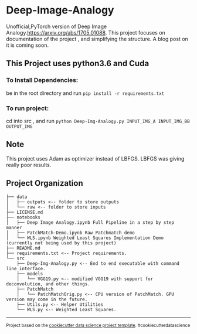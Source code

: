 Deep-Image-Analogy
==============================

Unofficial,PyTorch version of Deep Image Analogy.https://arxiv.org/abs/1705.01088. 
This project focuses on documentation of the project , and simplifying the structure.
A blog post on it is coming soon. 

## This Project uses python3.6 and Cuda

### To Install Dependencies: 
be in the root directory and run `pip install -r requirements.txt` 

### To run project:
cd into src , and run `python Deep-Img-Analogy.py INPUT_IMG_A INPUT_IMG_BB OUTPUT_IMG` 

## Note 
This project uses Adam as optimizer instead of LBFGS. LBFGS was giving really poor results. 

Project Organization
------------
    ├── data
    │   ├── outputs <-- folder to store outputs
    │   └── raw <-- folder to store inputs
    ├── LICENSE.md
    ├── notebooks
    │   ├── Deep Image Analogy.ipynb Full Pipeline in a step by step manner
    │   ├── PatchMatch-Demo.ipynb Raw Patchmatch demo
    │   └── WLS.ipynb Weighted Least Squares Implementation Demo (currently not being used by this project)
    ├── README.md 
    ├── requirements.txt <-- Project requirements. 
    └── src
        ├── Deep-Img-Analogy.py <-- End to end executable with command line interface.
        ├── models
        │   └── VGG19.py <-- modified VGG19 with support for deconvolution, and other things. 
        ├── PatchMatch
        │   └── PatchMatchOrig.py <-- CPU version of PatchMatch. GPU version may come in the future.
        ├── Utils.py <-- Helper Utilities
        └── WLS.py <-- Weighted Least Squares.
 

--------

<p><small>Project based on the <a target="_blank" href="https://drivendata.github.io/cookiecutter-data-science/">cookiecutter data science project template</a>. #cookiecutterdatascience</small></p>
